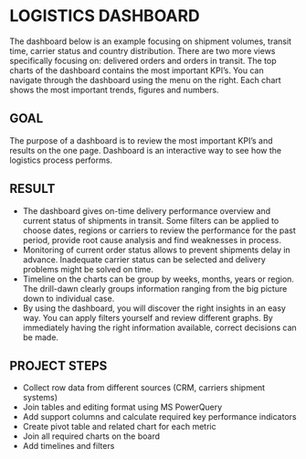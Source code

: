 # LOGISTICS DASHBOARD

The dashboard below is an example focusing on shipment volumes, transit time, carrier status and country distribution. 
There are two more views specifically focusing on: delivered orders and orders in transit. 
The top charts of the dashboard contains the most important KPI’s. 
You can navigate through the dashboard using the menu on the right. 
Each chart shows the most important trends, figures and numbers.

## GOAL

The purpose of a dashboard is to review the most important KPI’s and results on the one page. 
Dashboard is an interactive way to see how the logistics process performs.

## RESULT
- The dashboard gives on-time delivery performance overview and current status of shipments in transit. Some filters can be applied to choose dates, regions or carriers to review the performance for the past period, provide root cause analysis and find weaknesses in process.
- Monitoring of current order status allows to prevent shipments delay in advance. Inadequate carrier status can be selected and delivery problems might be solved on time.
- Timeline on the charts can be group by weeks, months, years or region. The drill-dawn clearly groups information ranging from the big picture down to individual case.
- By using the dashboard, you will discover the right insights in an easy way. You can apply filters yourself and review different graphs. By immediately having the right information available, correct decisions can be made.

## PROJECT STEPS
- Collect row data from different sources (CRM, carriers shipment systems)
- Join tables and editing format using MS PowerQuery
- Add support columns and calculate required key performance indicators
- Create pivot table and related chart for each metric
- Join all required charts on the board
- Add timelines and filters

